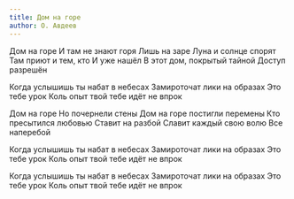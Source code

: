 ```yaml
---
title: Дом на горе
author: О. Авдеев
---
```


Дом на горе
И там не знают горя
Лишь на заре
Луна и солнце спорят
Там приют и тем, кто
И уже нашёл
В этот дом, покрытый тайной
Доступ разрешён

Когда услышишь ты набат в небесах
Замироточат лики на образах
Это тебе урок
Коль опыт твой тебе идёт не впрок

Дом на горе
Но почернели стены
Дом на горе
постигли перемены
Кто пресытился любовью
Ставит на разбой
Славит каждый свою волю
Все наперебой

Когда услышишь ты набат в небесах
Замироточат лики на образах
Это тебе урок
Коль опыт твой тебе идёт не впрок

Когда услышишь ты набат в небесах
Замироточат лики на образах
Это тебе урок
Коль опыт твой тебе идёт не впрок
